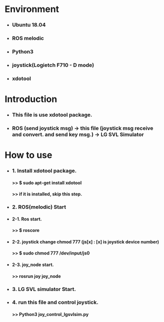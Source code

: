 # Environment
* ### Ubuntu 18.04
* ### ROS melodic
* ### Python3
* ### joystick(Logietch F710 - D mode)
* ### xdotool

# Introduction
* ### This file is use xdotool package.
* ###  ROS (send joystick msg) -> this file (joystick msg receive and convert. and send key msg.) -> LG SVL Simulator

# How to use
* ### 1. Install xdotool package.
  ####   >> $ sudo apt-get install xdotool
  ####   >> if it is installed, skip this step. 
* ### 2. ROS(melodic) Start
* ####  2-1. Ros start.
  ####    >> $ roscore
* ####  2-2. joystick change chmod 777 (js[x] : [x] is joystick device number)
  ####    >> $ sudo chmod 777 /dev/input/js0
* ####  2-3. joy_node start.
  ####    >> rosrun joy joy_node
* ### 3. LG SVL simulator Start.
* ### 4. run this file and control joystick.
  ####   >> Python3 joy_control_lgsvlsim.py
